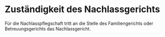 # Zuständigkeit des Nachlassgerichts

Für die Nachlasspflegschaft tritt an die Stelle des Familiengerichts oder Betreuungsgerichts das Nachlassgericht.
